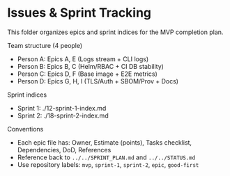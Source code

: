 # Issues & Sprint Tracking

This folder organizes epics and sprint indices for the MVP completion plan.

Team structure (4 people)
- Person A: Epics A, E (Logs stream + CLI logs)
- Person B: Epics B, C (Helm/RBAC + CI DB stability)
- Person C: Epics D, F (Base image + E2E metrics)
- Person D: Epics G, H, I (TLS/Auth + SBOM/Prov + Docs)

Sprint indices
- Sprint 1: ./12-sprint-1-index.md
- Sprint 2: ./18-sprint-2-index.md

Conventions
- Each epic file has: Owner, Estimate (points), Tasks checklist, Dependencies, DoD, References
- Reference back to `../../SPRINT_PLAN.md` and `../../STATUS.md`
- Use repository labels: `mvp`, `sprint-1`, `sprint-2`, `epic`, `good-first`
